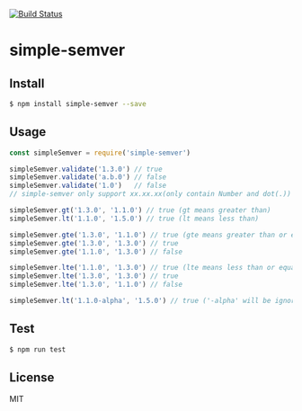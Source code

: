 [![Build Status](https://travis-ci.org/Stanlous/simple-semver.svg?branch=master)](https://travis-ci.org/Stanlous/simple-semver)
<!-- optional appveyor tst
[![Windows Build Status](https://ci.appveyor.com/api/projects/status/github/Stanlous/simple-semver?branch=master&svg=true)](https://ci.appveyor.com/project/Stanlous/simple-semver)
-->
<!-- optional npm version
[![NPM version](https://badge.fury.io/js/simple-semver.svg)](http://badge.fury.io/js/simple-semver)
-->
<!-- optional npm downloads
[![npm module downloads per month](http://img.shields.io/npm/dm/simple-semver.svg)](https://www.npmjs.org/package/simple-semver)
-->
<!-- optional dependency status
[![Dependency Status](https://david-dm.org/Stanlous/simple-semver.svg)](https://david-dm.org/Stanlous/simple-semver)
-->

# simple-semver

<!-- description -->

## Install

```sh
$ npm install simple-semver --save
```

## Usage

```js
const simpleSemver = require('simple-semver')

simpleSemver.validate('1.3.0') // true
simpleSemver.validate('a.b.0') // false
simpleSemver.validate('1.0')   // false
// simple-semver only support xx.xx.xx(only contain Number and dot(.)) temporarily

simpleSemver.gt('1.3.0', '1.1.0') // true (gt means greater than)
simpleSemver.lt('1.1.0', '1.5.0') // true (lt means less than)

simpleSemver.gte('1.3.0', '1.1.0') // true (gte means greater than or equal)
simpleSemver.gte('1.3.0', '1.3.0') // true 
simpleSemver.gte('1.1.0', '1.3.0') // false

simpleSemver.lte('1.1.0', '1.3.0') // true (lte means less than or equal)
simpleSemver.lte('1.3.0', '1.3.0') // true 
simpleSemver.lte('1.3.0', '1.1.0') // false

simpleSemver.lt('1.1.0-alpha', '1.5.0') // true ('-alpha' will be ignore)

```

## Test

```sh
$ npm run test
```

## License

MIT
